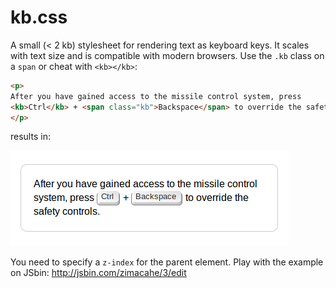 kb.css
======

A small (< 2 kb) stylesheet for rendering text as keyboard keys. It scales with text size and is compatible with modern browsers. Use the `.kb` class on a `span` or cheat with `<kb></kb>`:

```html
<p>
After you have gained access to the missile control system, press 
<kb>Ctrl</kb> + <span class="kb">Backspace</span> to override the safety controls.
</p>
```

results in:

!["Example"](https://raw.githubusercontent.com/JSlote/kb.css/master/example.png "Example")

You need to specify a `z-index` for the parent element. Play with the example on JSbin: http://jsbin.com/zimacahe/3/edit
